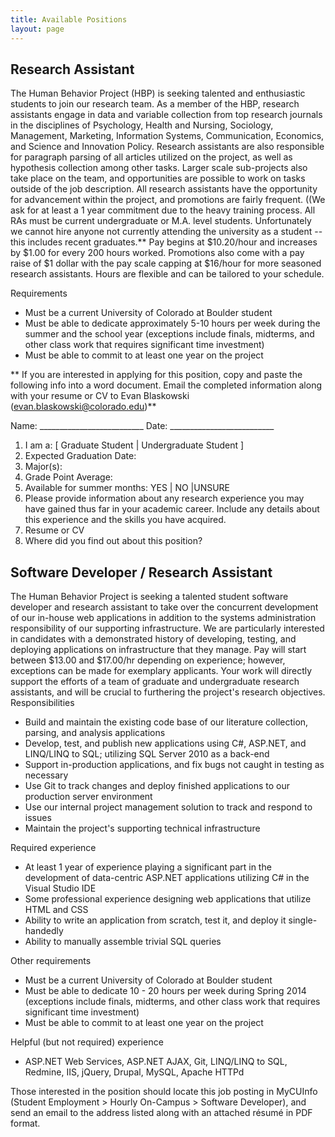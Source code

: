 ```yaml
---
title: Available Positions
layout: page
---
```


## Research Assistant

The Human Behavior Project (HBP) is seeking talented and enthusiastic students 
to join our research team. As a member of the HBP, research assistants engage in
 data and variable collection from top research journals in the disciplines of 
 Psychology, Health and Nursing, Sociology, Management, Marketing, Information 
 Systems, Communication, Economics, and Science and Innovation Policy. Research
 assistants are also responsible for paragraph parsing of all articles utilized
 on the project, as well as hypothesis collection among other tasks. Larger 
 scale sub-projects also take place on the team, and opportunities are possible 
 to work on tasks outside of the job description. All research assistants have 
 the opportunity for advancement within the project, and promotions are fairly 
 frequent. ((We ask for at least a 1 year commitment due to the heavy training 
 process. All RAs must be current undergraduate or M.A. level students. 
 Unfortunately we cannot hire anyone not currently attending the university
 as a student -- this includes recent graduates.** Pay begins at $10.20/hour and 
 increases by $1.00 for every 200 hours worked. Promotions also come with a pay 
 raise of $1 dollar with the pay scale capping at $16/hour for more seasoned 
 research assistants. Hours are flexible and can be tailored to your schedule.
 
Requirements
* 	Must be a current University of Colorado at Boulder student
* 	Must be able to dedicate approximately 5-10 hours per week during the summer and the school year (exceptions include finals, midterms, and other class work that requires significant time investment)
* 	Must be able to commit to at least one year on the project

** If you are interested in applying for this position, copy and paste the following info into a word document. Email the completed information along with your resume or CV to Evan Blaskowski (evan.blaskowski@colorado.edu)**

Name: __________________________
Date: __________________________

1.	I am a: [ Graduate Student \| Undergraduate Student ]
2.	Expected Graduation Date:
3.	Major(s):
4.	Grade Point Average:
5.	Available for summer months: YES \| NO \|UNSURE
6.	Please provide information about any research experience you may have gained thus far in your academic career. Include any details about this experience and the skills you have acquired.
7.	Resume or CV
8.	Where did you find out about this position?



## Software Developer / Research Assistant

The Human Behavior Project is seeking a talented student software developer and research assistant to take over the concurrent development of our in-house web applications in addition to the systems administration responsibility of our supporting infrastructure. We are particularly interested in candidates with a demonstrated history of developing, testing, and deploying applications on infrastructure that they manage. Pay will start between $13.00 and $17.00/hr depending on experience; however, exceptions can be made for exemplary applicants. Your work will directly support the efforts of a team of graduate and undergraduate research assistants, and will be crucial to furthering the project's research objectives.
Responsibilities
*	Build and maintain the existing code base of our literature collection, parsing, and analysis applications
*	Develop, test, and publish new applications using C#, ASP.NET, and LINQ/LINQ to SQL; utilizing SQL Server 2010 as a back-end
*	Support in-production applications, and fix bugs not caught in testing as necessary
*	Use Git to track changes and deploy finished applications to our production server environment
*	Use our internal project management solution to track and respond to issues
*	Maintain the project's supporting technical infrastructure

Required experience
*	At least 1 year of experience playing a significant part in the development of data-centric ASP.NET applications utilizing C# in the Visual Studio IDE
*	Some professional experience designing web applications that utilize HTML and CSS
*	Ability to write an application from scratch, test it, and deploy it single-handedly
*	Ability to manually assemble trivial SQL queries

Other requirements
*	Must be a current University of Colorado at Boulder student
*	Must be able to dedicate 10 - 20 hours per week during Spring 2014 (exceptions include finals, midterms, and other class work that requires significant time investment)
*	Must be able to commit to at least one year on the project

Helpful (but not required) experience

*	ASP.NET Web Services, ASP.NET AJAX, Git, LINQ/LINQ to SQL, Redmine, IIS, jQuery, Drupal, MySQL, Apache HTTPd

Those interested in the position should locate this job posting in MyCUInfo (Student Employment > Hourly On-Campus > Software Developer), and send an email to the address listed along with an attached résumé in PDF format.
